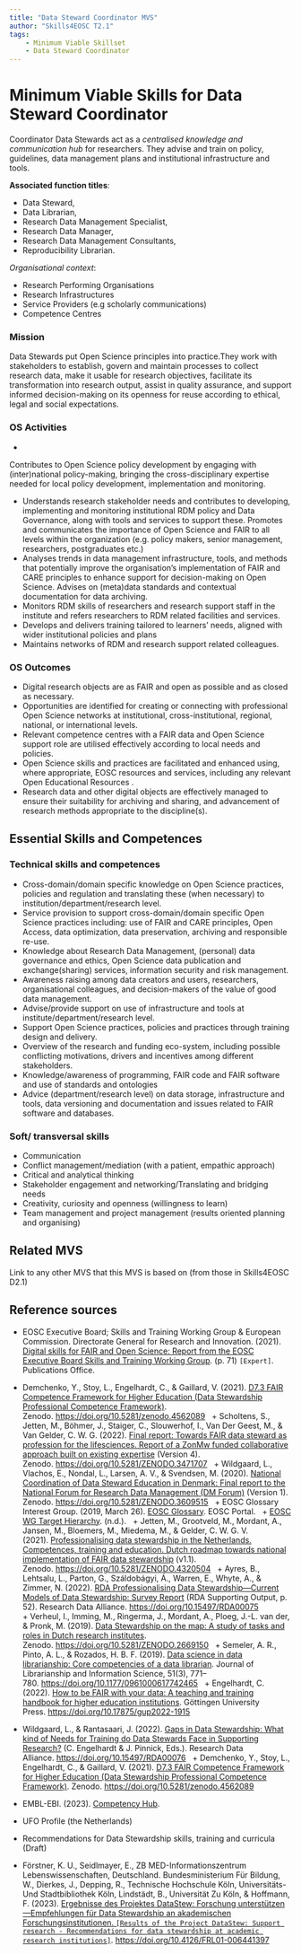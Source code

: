 ```yaml
---
title: "Data Steward Coordinator MVS"
author: "Skills4EOSC T2.1"
tags: 
    - Minimum Viable Skillset
    - Data Steward Coordinator
---
```


# Minimum Viable Skills for **Data Steward Coordinator**

Coordinator Data Stewards act as a *centralised knowledge and communication hub* for researchers. They advise and train on policy, guidelines, data management plans and institutional infrastructure and tools.

**Associated function titles**: 

- Data Steward, 
- Data Librarian, 
- Research Data Management Specialist, 
- Research Data Manager, 
- Research Data Management Consultants, 
- Reproducibility Librarian.

*Organisational context*:

- Research Performing Organisations 
- Research Infrastructures
- Service Providers (e.g scholarly communications)
- Competence Centres


### Mission
Data Stewards put Open Science principles into practice.They work with stakeholders to establish, govern and maintain processes to collect research data, make it usable for research objectives, facilitate its transformation into research output, assist in quality assurance, and support informed decision-making on its openness for reuse according to ethical, legal and social expectations.

### OS Activities 
-
 Contributes to Open Science policy development by engaging with (inter)national policy-making, bringing the cross-disciplinary expertise needed for local policy development, implementation and monitoring.
- Understands research stakeholder needs and contributes to developing, implementing and monitoring institutional RDM policy and Data Governance, along with tools and services to support these. Promotes and communicates the importance of Open Science and FAIR to all levels within the organization (e.g. policy makers, senior management, researchers, postgraduates etc.)
- Analyses trends in data management infrastructure, tools, and methods that potentially improve the organisation’s implementation of FAIR and CARE principles to enhance support  for decision-making on Open Science. Advises on (meta)data standards and contextual documentation for data archiving.
- Monitors RDM skills of researchers and research support staff in the institute and refers researchers to RDM related facilities and services.
- Develops and delivers training tailored to learners’ needs, aligned with wider institutional policies and plans
- Maintains networks of RDM and research support related colleagues. 

### OS Outcomes

- Digital research objects are as FAIR and open as possible and as closed as necessary.
- Opportunities are identified for creating or connecting with professional Open Science networks at institutional, cross-institutional, regional, national, or international levels.
- Relevant competence centres with a FAIR data and Open Science support role are utilised effectively according to local needs and policies.
- Open Science skills and practices are facilitated and enhanced using, where appropriate, EOSC resources and services, including any relevant   Open Educational Resources .
- Research data and other digital objects are effectively managed to ensure their suitability for  archiving and sharing, and advancement of research methods appropriate to the discipline(s).

## Essential Skills and Competences

### Technical skills and competences

- Cross-domain/domain specific knowledge on Open Science practices, policies and regulation and translating these (when necessary) to institution/department/research level. 
- Service provision to support cross-domain/domain specific Open Science practices including: use of FAIR and CARE principles, Open Access, data optimization, data preservation, archiving and responsible re-use.
- Knowledge about Research Data Management, (personal) data governance and ethics, Open Science data publication and exchange(sharing) services, information security and risk management.
- Awareness raising among data creators and users, researchers, organisational colleagues, and decision-makers of the value of good data management.
- Advise/provide support on use of infrastructure and tools at institute/department/research level.
- Support Open Science practices, policies and practices through training design and delivery. 
- Overview of the research and funding eco-system, including possible conflicting motivations, drivers and incentives among different stakeholders.
- Knowledge/awareness of programming, FAIR code and FAIR software and use of standards and ontologies
- Advice (department/research level) on data storage, infrastructure and tools, data versioning and documentation and issues related to FAIR software and databases.

### Soft/ transversal skills

- Communication 
- Conflict management/mediation (with a patient, empathic approach) 
- Critical and analytical thinking 
- Stakeholder engagement and networking/Translating and bridging needs 
- Creativity, curiosity and openness (willingness to learn) 
- Team management and project management (results oriented planning and organising)

## Related MVS
Link to any other MVS that this MVS is based on (from those in Skills4EOSC D2.1)

## Reference sources

+ EOSC Executive Board; Skills and Training Working Group & European Commission. Directorate General for Research and Innovation. (2021). [Digital skills for FAIR and Open Science: Report from the EOSC Executive Board Skills and Training Working Group](https://data.europa.eu/doi/10.2777/59065). (p. 71) `[Expert]`. Publications Office. 
 
+ Demchenko, Y., Stoy, L., Engelhardt, C., & Gaillard, V. (2021). [D7.3 FAIR Competence Framework for Higher Education (Data Stewardship Professional Competence Framework)](https://doi.org/10.5281/zenodo.4562089). Zenodo. https://doi.org/10.5281/zenodo.4562089
 
+ Scholtens, S., Jetten, M., Böhmer, J., Staiger, C., Slouwerhof, I., Van Der Geest, M., & Van Gelder, C. W. G. (2022). [Final report: Towards FAIR data steward as profession for the lifesciences. Report of a ZonMw funded collaborative approach built on existing expertise](https://doi.org/10.5281/ZENODO.3471707) (Version 4). Zenodo. https://doi.org/10.5281/ZENODO.3471707
 
+ Wildgaard, L., Vlachos, E., Nondal, L., Larsen, A. V., & Svendsen, M. (2020). [National Coordination of Data Steward Education in Denmark: Final report to the National Forum for Research Data Management (DM Forum)](https://doi.org/10.5281/ZENODO.3609515) (Version 1). Zenodo. https://doi.org/10.5281/ZENODO.3609515
 
+ EOSC Glossary Interest Group. (2019, March 26). [EOSC Glossary](https://eosc-portal.eu/glossary). EOSC Portal.
 
+ [EOSC WG Target Hierarchy](https://drive.google.com/file/d/1AMvbC1ZIJXddUXatIPgnZlphbrppSSda/view). (n.d.).
 
+ Jetten, M., Grootveld, M., Mordant, A., Jansen, M., Bloemers, M., Miedema, M., & Gelder, C. W. G. V. (2021). [Professionalising data stewardship in the Netherlands. Competences, training and education. Dutch roadmap towards national implementation of FAIR data stewardship](https://doi.org/10.5281/ZENODO.4320504) (v1.1). Zenodo. https://doi.org/10.5281/ZENODO.4320504
 
+ Ayres, B., Lehtsalu, L., Parton, G., Száldobágyi, Á., Warren, E., Whyte, A., & Zimmer, N. (2022). [RDA Professionalising Data Stewardship—Current Models of Data Stewardship: Survey Report](https://doi.org/10.15497/RDA00075) (RDA Supporting Output, p. 52). Research Data Alliance. https://doi.org/10.15497/RDA00075
 
+ Verheul, I., Imming, M., Ringerma, J., Mordant, A., Ploeg, J.-L. van der, & Pronk, M. (2019). [Data Stewardship on the map: A study of tasks and roles in Dutch research institutes](https://doi.org/10.5281/ZENODO.2669150). Zenodo. https://doi.org/10.5281/ZENODO.2669150
 
+ Semeler, A. R., Pinto, A. L., & Rozados, H. B. F. (2019). [Data science in data librarianship: Core competencies of a data librarian](https://doi.org/10.1177/0961000617742465). Journal of Librarianship and Information Science, 51(3), 771–780. https://doi.org/10.1177/0961000617742465
 
+ Engelhardt, C. (2022). [How to be FAIR with your data: A teaching and training handbook for higher education institutions](https://doi.org/10.17875/gup2022-1915). Göttingen University Press. https://doi.org/10.17875/gup2022-1915
 
+ Wildgaard, L., & Rantasaari, J. (2022). [Gaps in Data Stewardship: What kind of Needs for Training do Data Stewards Face in Supporting Research?](https://doi.org/10.15497/RDA00076) (C. Engelhardt & J. Pinnick, Eds.). Research Data Alliance. https://doi.org/10.15497/RDA00076
 
+ Demchenko, Y., Stoy, L., Engelhardt, C., & Gaillard, V. (2021). [D7.3 FAIR Competence Framework for Higher Education (Data Stewardship Professional Competence Framework)](https://doi.org/10.5281/zenodo.4562089). Zenodo. https://doi.org/10.5281/zenodo.4562089
 
+ EMBL-EBI. (2023). [Competency Hub](https://competency.ebi.ac.uk/framework/datasteward/1.0/competencies). 
 
+ UFO Profile (the Netherlands)
 
+ Recommendations for Data Stewardship skills, training and curricula (Draft) 

+ Förstner, K. U., Seidlmayer, E., ZB MED-Informationszentrum Lebenswissenschaften, Deutschland. Bundesministerium Für Bildung, W., Dierkes, J., Depping, R., Technische Hochschule Köln, Universitäts- Und Stadtbibliothek Köln, Lindstädt, B., Universität Zu Köln, & Hoffmann, F. (2023). [Ergebnisse des Projektes DataStew: Forschung unterstützen—Empfehlungen für Data Stewardship an akademischen Forschungsinstitutionen. `[Results of the Project DataStew: Support research - Recommendations for data stewardship at academic research institutions]`](https://doi.org/10.4126/FRL01-006441397). https://doi.org/10.4126/FRL01-006441397

